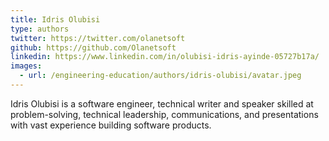 ```yaml
---
title: Idris Olubisi
type: authors
twitter: https://twitter.com/olanetsoft
github: https://github.com/Olanetsoft
linkedin: https://www.linkedin.com/in/olubisi-idris-ayinde-05727b17a/
images:
  - url: /engineering-education/authors/idris-olubisi/avatar.jpeg 
---
```

Idris Olubisi is a software engineer, technical writer and speaker skilled at problem-solving, technical leadership, communications, and presentations with vast experience building software products.
